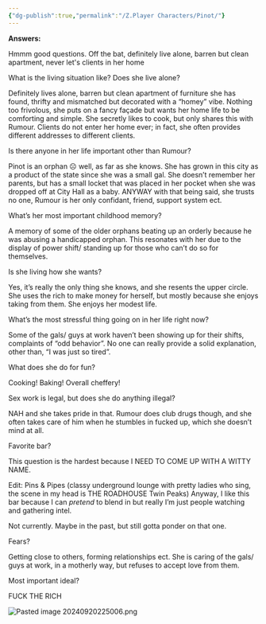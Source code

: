 ```yaml
---
{"dg-publish":true,"permalink":"/Z.Player Characters/Pinot/"}
---
```


**Answers:**

Hmmm good questions. Off the bat, definitely live alone, barren but clean apartment, never let's clients in her home

What is the living situation like? Does she live alone?

Definitely lives alone, barren but clean apartment of furniture she has found, thrifty and mismatched but decorated with a “homey” vibe. Nothing too frivolous, she puts on a fancy façade but wants her home life to be comforting and simple. She secretly likes to cook, but only shares this with Rumour. Clients do not enter her home ever; in fact, she often provides different addresses to different clients.

Is there anyone in her life important other than Rumour?

Pinot is an orphan ☹ well, as far as she knows. She has grown in this city as a product of the state since she was a small gal. She doesn’t remember her parents, but has a small locket that was placed in her pocket when she was dropped off at City Hall as a baby. ANYWAY with that being said, she trusts no one, Rumour is her only confidant, friend, support system ect.

What’s her most important childhood memory?

A memory of some of the older orphans beating up an orderly because he was abusing a handicapped orphan. This resonates with her due to the display of power shift/ standing up for those who can’t do so for themselves.

Is she living how she wants?

Yes, it’s really the only thing she knows, and she resents the upper circle. She uses the rich to make money for herself, but mostly because she enjoys taking from them. She enjoys her modest life.

What’s the most stressful thing going on in her life right now?

Some of the gals/ guys at work haven’t been showing up for their shifts, complaints of “odd behavior”. No one can really provide a solid explanation, other than, “I was just so tired”.

What does she do for fun?

Cooking! Baking! Overall cheffery!

Sex work is legal, but does she do anything illegal?

NAH and she takes pride in that. Rumour does club drugs though, and she often takes care of him when he stumbles in fucked up, which she doesn’t mind at all.

Favorite bar?

This question is the hardest because I NEED TO COME UP WITH A WITTY NAME.

Edit: Pins & Pipes (classy underground lounge with pretty ladies who sing, the scene in my head is THE ROADHOUSE Twin Peaks) Anyway, I like this bar because I can *pretend* to blend in but really I’m just people watching and gathering intel.

Not currently. Maybe in the past, but still gotta ponder on that one.

Fears?

Getting close to others, forming relationships ect. She is caring of the gals/ guys at work, in a motherly way, but refuses to accept love from them.

Most important ideal?

FUCK THE RICH

![Pasted image 20240920225006.png](/img/user/Z.Obsidian/Files/Attachments/Pasted%20image%2020240920225006.png)